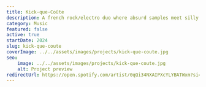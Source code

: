 ```yaml
---
title: Kick-que-Coûte
description: A french rock/electro duo where absurd samples meet silly lyrics. A very fun project that spans a wide range of genre while staying extremely entertaining.
category: Music
featured: false
active: true
startDate: 2024
slug: kick-que-coute
coverImage: ../../assets/images/projects/kick-que-coute.jpg
seo: 
    image: ../../assets/images/projects/kick-que-coute.jpg
    alt: Project preview
redirectUrl: https://open.spotify.com/artist/0qQi34NXAIPXcYLYBATWxm?si=19cjkk09QqCqm1RUH_IFgg
---
```

